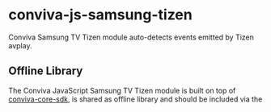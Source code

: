 # conviva-js-samsung-tizen
Conviva Samsung TV Tizen module auto-detects events emitted by Tizen avplay.

## Offline Library
The Conviva JavaScript Samsung TV Tizen module is built on top of <a href="https://github.com/Conviva/conviva-js-coresdk">conviva-core-sdk</a>, is shared as offline library and should be included via the <script> tag in the application.

``` 
<script type="text/javascript" src="<PATH>/conviva-core-sdk.js"></script>
<script type="text/javascript" src="<PATH>/conviva-tizen-module.js"></script>
```

## Supported Framework Versions
| Supported Framework Versions | Supported Smart TVs |
|----------|:-------------:|
| webapis.avplay 4.0 | Tizen 5.0 Smart TV's (2019) |
| webapis.avplay 3.0 | Tizen 4.0 Smart TV's (2018) |
| webapis.avplay 1.0 | Tizen 3.0 Smart TV's (2017)<br />Tizen 2.4 Smart TVs (2016)<br />Tizen 2.3 Smart TVs (2015) |

## Note:
* Refer https://community.conviva.com/ for integration guidelines.
